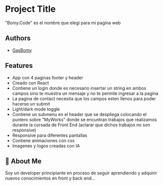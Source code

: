 
# Project Title
"Bomy.Code" es el nombre que elegi para mi pagina web


## Authors

- [GasBomy](https://github.com/GasBomy)


## Features
- App con 4 paginas footer y header
- Creado con React
- Contiene un login donde es necesario insertar un   string en ambos campos sino te muestra un mensaje y no te permite ingresar a la pagina
- La pagina de contact necesita que los campos esten llenos para poder hacerse un submit
- Light/dark mode toggle
- Contiene un submenu en el header que se despliega colocando el puntero sobre "MyWorks" donde se encuntran trabajos que realizamos durante la cursada de Front End (aclarar que dichos trabajos no son responsive)
- Responsive para diferentes pantallas
- Contiene animaciones con css
- Imagenes y logos creadas con IA
 


## 🚀 About Me
Soy un developer principiante en proceso de seguir aprendiendo y adquirir nuevos conocimientos en front y back end...

